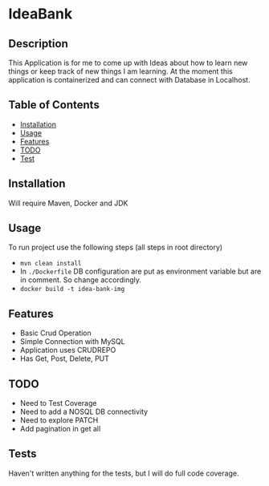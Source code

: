 # IdeaBank

## Description
This Application is for me to come up with Ideas about how to learn new things or keep track of new things I am learning. At the moment this application is containerized and can connect with Database in Localhost.

## Table of Contents
- [Installation](#installation)
- [Usage](#usage)
- [Features](#features)
- [TODO](#todo)
- [Test](#tests)

## Installation
Will require Maven, Docker and JDK

## Usage
To run project use the following steps (all steps in root directory)
- `mvn clean install`
- In `./Dockerfile` DB configuration are put as environment variable but are in comment. So change accordingly.
- `docker build -t idea-bank-img`

## Features
- Basic Crud Operation
- Simple Connection with MySQL
- Application uses CRUDREPO
- Has Get, Post, Delete, PUT

## TODO
- Need to Test Coverage
- Need to add a NOSQL DB connectivity
- Need to explore PATCH
- Add pagination in get all

## Tests
Haven't written anything for the tests, but I will do full code coverage. 